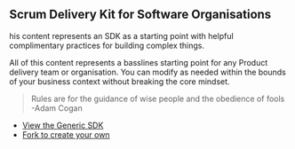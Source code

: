 ## Scrum Delivery Kit for Software Organisations

his content represents an SDK as a starting point with helpful complimentary practices for building complex things.

All of this content represents a basslines starting point for any Product delivery team or organisation. You can modify as needed within the bounds of your business context without breaking the core mindset.

> Rules are for the guidance of wise people and the obedience of fools
> -Adam Cogan

- [View the Generic SDK](https://sdk.nkdagility.com/)
- [Fork to create your own](https://github.com/nkdAgility/Scrum-Delivery-Kit-for-Software-Organisations/fork)